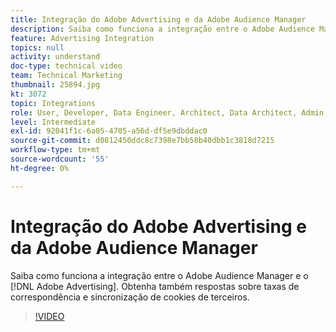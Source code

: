 ```yaml
---
title: Integração do Adobe Advertising e da Adobe Audience Manager
description: Saiba como funciona a integração entre o Adobe Audience Manager e o Adobe Advertising. Obtenha também respostas sobre taxas de correspondência e sincronização de cookies de terceiros.
feature: Advertising Integration
topics: null
activity: understand
doc-type: technical video
team: Technical Marketing
thumbnail: 25894.jpg
kt: 3072
topic: Integrations
role: User, Developer, Data Engineer, Architect, Data Architect, Admin, Leader
level: Intermediate
exl-id: 92041f1c-6a05-4705-a56d-df5e9dbddac0
source-git-commit: d0812450ddc8c7398e7bb58b40dbb1c3818d7215
workflow-type: tm+mt
source-wordcount: '55'
ht-degree: 0%

---
```


# Integração do Adobe Advertising e da Adobe Audience Manager

Saiba como funciona a integração entre o Adobe Audience Manager e o [!DNL Adobe Advertising]. Obtenha também respostas sobre taxas de correspondência e sincronização de cookies de terceiros.

>[!VIDEO](https://video.tv.adobe.com/v/35800/?quality=12&captions=por_br)
